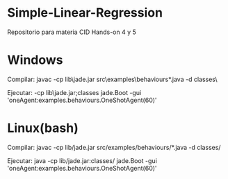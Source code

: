 # Simple-Linear-Regression
Repositorio para materia CID Hands-on 4 y 5

# Windows
Compilar:
javac -cp lib\jade.jar src\examples\behaviours\*.java -d classes\

Ejecutar:
-cp lib\jade.jar;classes jade.Boot -gui 'oneAgent:examples.behaviours.OneShotAgent(60)'

# Linux(bash)
Compilar:
javac -cp lib/jade.jar src/examples/behaviours/*.java -d classes/

Ejecutar:
java -cp lib/jade.jar:classes/ jade.Boot -gui 'oneAgent:examples.behaviours.OneShotAgent(60)'
